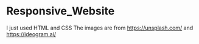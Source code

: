 # Responsive_Website
I just used HTML and CSS
The images are from https://unsplash.com/ and https://ideogram.ai/
